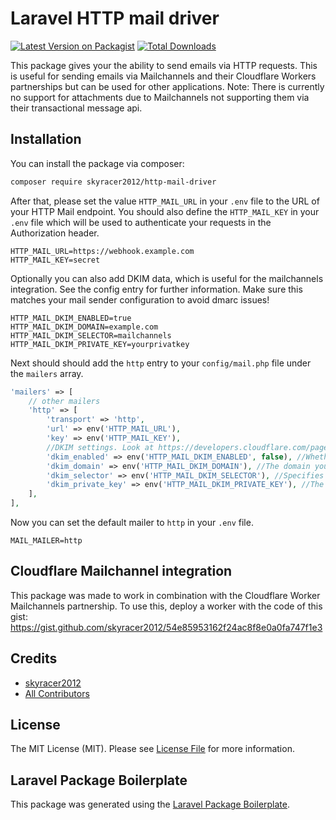 # Laravel HTTP mail driver

[![Latest Version on Packagist](https://img.shields.io/packagist/v/skyracer2012/http-mail-driver.svg?style=flat-square)](https://packagist.org/packages/skyracer2012/http-mail-driver)
[![Total Downloads](https://img.shields.io/packagist/dt/skyracer2012/http-mail-driver.svg?style=flat-square)](https://packagist.org/packages/skyracer2012/http-mail-driver)

This package gives your the ability to send emails via HTTP requests. This is useful for sending emails via Mailchannels and their Cloudflare Workers partnerships but can be used for other applications.
Note: There is currently no support for attachments due to Mailchannels not supporting them via their transactional message api.
## Installation

You can install the package via composer:

```bash
composer require skyracer2012/http-mail-driver
```

After that, please set the value `HTTP_MAIL_URL` in your `.env` file to the URL of your HTTP Mail endpoint.
You should also define the `HTTP_MAIL_KEY` in your `.env` file which will be used to authenticate your requests in the Authorization header.

```dotenv
HTTP_MAIL_URL=https://webhook.example.com
HTTP_MAIL_KEY=secret
```

Optionally you can also add DKIM data, which is useful for the mailchannels integration. See the config entry for further information. Make sure this matches your mail sender configuration to avoid dmarc issues!

```dotenv
HTTP_MAIL_DKIM_ENABLED=true
HTTP_MAIL_DKIM_DOMAIN=example.com
HTTP_MAIL_DKIM_SELECTOR=mailchannels
HTTP_MAIL_DKIM_PRIVATE_KEY=yourprivatkey
```

Next should should add the `http` entry to your `config/mail.php` file under the `mailers` array.

```php
'mailers' => [
    // other mailers
    'http' => [
        'transport' => 'http',
        'url' => env('HTTP_MAIL_URL'),
        'key' => env('HTTP_MAIL_KEY'),
        //DKIM settings. Look at https://developers.cloudflare.com/pages/platform/functions/plugins/mailchannels/#dkim-support-for-mailchannels-api for more information
        'dkim_enabled' => env('HTTP_MAIL_DKIM_ENABLED', false), //Whether to enable DKIM in the database
        'dkim_domain' => env('HTTP_MAIL_DKIM_DOMAIN'), //The domain you are sending the email from.
        'dkim_selector' => env('HTTP_MAIL_DKIM_SELECTOR'), //Specifies where to find the associated public key in your DNS records
        'dkim_private_key' => env('HTTP_MAIL_DKIM_PRIVATE_KEY'), //The base-64 encoded private key.
    ],
],
```

Now you can set the default mailer to `http` in your `.env` file.

```dotenv
MAIL_MAILER=http
```

## Cloudflare Mailchannel integration

This package was made to work in combination with the Cloudflare Worker Mailchannels partnership.
To use this, deploy a worker with the code of this gist:
https://gist.github.com/skyracer2012/54e85953162f24ac8f8e0a0fa747f1e3

## Credits

-   [skyracer2012](https://github.com/skyracer2012)
-   [All Contributors](../../contributors)

## License

The MIT License (MIT). Please see [License File](LICENSE.md) for more information.

## Laravel Package Boilerplate

This package was generated using the [Laravel Package Boilerplate](https://laravelpackageboilerplate.com).
